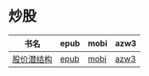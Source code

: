 # 炒股

| 书名 | epub | mobi | azw3 |
| --- | --- | --- | --- |
| [股价潜结构](http://ct.dalanmei.com/f/31084289-572120630-ee0dc1) | [epub](http://ct.dalanmei.com/f/31084289-572120630-ee0dc1) | [mobi](http://ct.dalanmei.com/f/31084289-571639659-a7ace1) | [azw3](http://ct.dalanmei.com/f/31084289-572181133-2af67e) |
